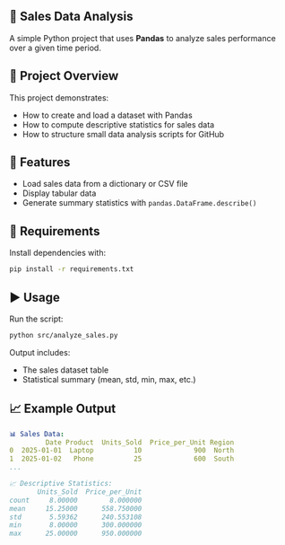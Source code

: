 ## 🛒 Sales Data Analysis

A simple Python project that uses **Pandas** to analyze sales performance over a given time period.

## 📂 Project Overview
This project demonstrates:
- How to create and load a dataset with Pandas
- How to compute descriptive statistics for sales data
- How to structure small data analysis scripts for GitHub

## 🚀 Features
- Load sales data from a dictionary or CSV file
- Display tabular data
- Generate summary statistics with `pandas.DataFrame.describe()`

## 🧰 Requirements
Install dependencies with:
```bash
pip install -r requirements.txt
```

## ▶️ Usage
Run the script:
```bash
python src/analyze_sales.py
```
Output includes:
- The sales dataset table
- Statistical summary (mean, std, min, max, etc.)

## 📈 Example Output
```yaml
📊 Sales Data:
         Date Product  Units_Sold  Price_per_Unit Region
0  2025-01-01  Laptop          10             900  North
1  2025-01-02   Phone          25             600  South
...

📈 Descriptive Statistics:
       Units_Sold  Price_per_Unit
count     8.00000        8.000000
mean     15.25000      558.750000
std       5.59362      240.553108
min       8.00000      300.000000
max      25.00000      950.000000
```
